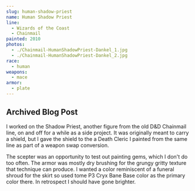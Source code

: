 ```yaml
---
slug: human-shadow-priest
name: Human Shadow Priest
line:
  - Wizards of the Coast
  - Chainmail
painted: 2010
photos:
  - ./Chainmail-HumanShadowPriest-Dankel_1.jpg
  - ./Chainmail-HumanShadowPriest-Dankel_2.jpg
race:
  - human
weapons:
  - mace
armor:
  - plate
---
```


## Archived Blog Post

I worked on the Shadow Priest, another figure from the old D&D Chainmail line, on and off for a while as a side project. It was originally meant to carry a shield, but I gave the shield to the a Death Cleric I painted from the same line as part of a weapon swap conversion.

The scepter was an opportunity to test out painting gems, which I don't do too often. The armor was mostly dry brushing for the grungy gritty texture that technique can produce. I wanted a color reminiscent of a funeral shroud for the skirt so used tome P3 Cryx Bane Base color as the primary color there. In retrospect I should have gone brighter.
